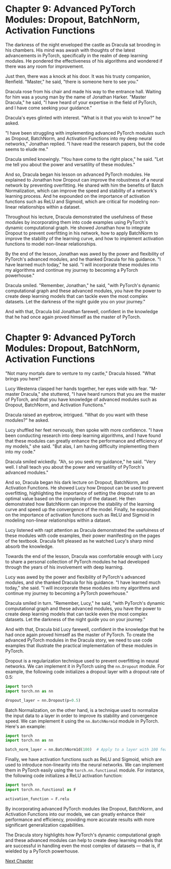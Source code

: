 # Chapter 9: Advanced PyTorch Modules: Dropout, BatchNorm, Activation Functions

The darkness of the night enveloped the castle as Dracula sat brooding in his chambers. His mind was awash with thoughts of the latest advancements in PyTorch, specifically in the realm of deep learning modules. He pondered the effectiveness of his algorithms and wondered if there was any room for improvement.

Just then, there was a knock at his door. It was his trusty companion, Renfield. "Master," he said, "there is someone here to see you."

Dracula rose from his chair and made his way to the entrance hall. Waiting for him was a young man by the name of Jonathan Harker. "Master Dracula," he said, "I have heard of your expertise in the field of PyTorch, and I have come seeking your guidance."

Dracula's eyes glinted with interest. "What is it that you wish to know?" he asked.

"I have been struggling with implementing advanced PyTorch modules such as Dropout, BatchNorm, and Activation Functions into my deep neural networks," Jonathan replied. "I have read the research papers, but the code seems to elude me."

Dracula smiled knowingly. "You have come to the right place," he said. "Let me tell you about the power and versatility of these modules."

And so, Dracula began his lesson on advanced PyTorch modules. He explained to Jonathan how Dropout can improve the robustness of a neural network by preventing overfitting. He shared with him the benefits of Batch Normalization, which can improve the speed and stability of a network's learning process. And he expounded on the importance of activation functions such as ReLU and Sigmoid, which are critical for modeling non-linear relationships within a dataset.

Throughout his lecture, Dracula demonstrated the usefulness of these modules by incorporating them into code examples using PyTorch's dynamic computational graph. He showed Jonathan how to integrate Dropout to prevent overfitting in his network, how to apply BatchNorm to improve the stability of the learning curve, and how to implement activation functions to model non-linear relationships.

By the end of the lesson, Jonathan was awed by the power and flexibility of PyTorch's advanced modules, and he thanked Dracula for his guidance. "I have learned much today," he said. "I will incorporate these modules into my algorithms and continue my journey to becoming a PyTorch powerhouse."

Dracula smiled. "Remember, Jonathan," he said, "with PyTorch's dynamic computational graph and these advanced modules, you have the power to create deep learning models that can tackle even the most complex datasets. Let the darkness of the night guide you on your journey."

And with that, Dracula bid Jonathan farewell, confident in the knowledge that he had once again proved himself as the master of PyTorch.
# Chapter 9: Advanced PyTorch Modules: Dropout, BatchNorm, Activation Functions

"Not many mortals dare to venture to my castle," Dracula hissed. "What brings you here?"

Lucy Westenra clasped her hands together, her eyes wide with fear. "M-master Dracula," she stuttered, "I have heard rumors that you are the master of PyTorch, and that you have knowledge of advanced modules such as Dropout, BatchNorm, and Activation Functions."

Dracula raised an eyebrow, intrigued. "What do you want with these modules?" he asked.

Lucy shuffled her feet nervously, then spoke with more confidence. "I have been conducting research into deep learning algorithms, and I have found that these modules can greatly enhance the performance and efficiency of my models," she said. "But alas, I am having difficulty implementing them into my code."

Dracula smiled wickedly. "Ah, so you seek my guidance," he said. "Very well. I shall teach you about the power and versatility of PyTorch's advanced modules."

And so, Dracula began his dark lecture on Dropout, BatchNorm, and Activation Functions. He showed Lucy how Dropout can be used to prevent overfitting, highlighting the importance of setting the dropout rate to an optimal value based on the complexity of the dataset. He then demonstrated how BatchNorm can improve the stability of the learning curve and speed up the convergence of the model. Finally, he expounded on the importance of activation functions such as ReLU and Sigmoid in modeling non-linear relationships within a dataset.

Lucy listened with rapt attention as Dracula demonstrated the usefulness of these modules with code examples, their power manifesting on the pages of the textbook. Dracula felt pleased as he watched Lucy's sharp mind absorb the knowledge.

Towards the end of the lesson, Dracula was comfortable enough with Lucy to share a personal collection of PyTorch modules he had developed through the years of his involvement with deep learning.

Lucy was awed by the power and flexibility of PyTorch's advanced modules, and she thanked Dracula for his guidance. "I have learned much today," she said. "I will incorporate these modules into my algorithms and continue my journey to becoming a PyTorch powerhouse."

Dracula smiled in turn. "Remember, Lucy," he said, "with PyTorch's dynamic computational graph and these advanced modules, you have the power to create deep learning models that can tackle even the most complex datasets. Let the darkness of the night guide you on your journey."

And with that, Dracula bid Lucy farewell, confident in the knowledge that he had once again proved himself as the master of PyTorch.
To create the advanced PyTorch modules in the Dracula story, we need to use code examples that illustrate the practical implementation of these modules in PyTorch.

Dropout is a regularization technique used to prevent overfitting in neural networks. We can implement it in PyTorch using the `nn.Dropout` module. For example, the following code initializes a dropout layer with a dropout rate of 0.5:

```python
import torch
import torch.nn as nn

dropout_layer = nn.Dropout(p=0.5)
```

Batch Normalization, on the other hand, is a technique used to normalize the input data to a layer in order to improve its stability and convergence speed. We can implement it using the `nn.BatchNorm1d` module in PyTorch. Here's an example:

```python
import torch
import torch.nn as nn

batch_norm_layer = nn.BatchNorm1d(100)  # Apply to a layer with 100 features
```

Finally, we have activation functions such as ReLU and Sigmoid, which are used to introduce non-linearity into the neural networks. We can implement them in PyTorch easily using the `torch.nn.functional` module. For instance, the following code initializes a ReLU activation function:

```python
import torch
import torch.nn.functional as F

activation_function = F.relu
```

By incorporating advanced PyTorch modules like Dropout, BatchNorm, and Activation Functions into our models, we can greatly enhance their performance and efficiency, providing more accurate results with more significant generalization capabilities.

The Dracula story highlights how PyTorch's dynamic computational graph and these advanced modules can help to create deep learning models that are successful in handling even the most complex of datasets — that is, if wielded by a PyTorch powerhouse.


[Next Chapter](10_Chapter10.md)
